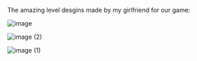 The amazing level desgins made by my girlfriend for our game:

![image](https://github.com/jeterwin/Valkyrie/assets/43291351/ef58d104-1e7c-4e6d-adeb-b2858e1a213e)

![image (2)](https://github.com/jeterwin/Valkyrie/assets/43291351/ade22022-4402-46c8-8116-902d258953e3)

![image (1)](https://github.com/jeterwin/Valkyrie/assets/43291351/2c3af9c0-8a30-472c-9650-3d118065bed5)
